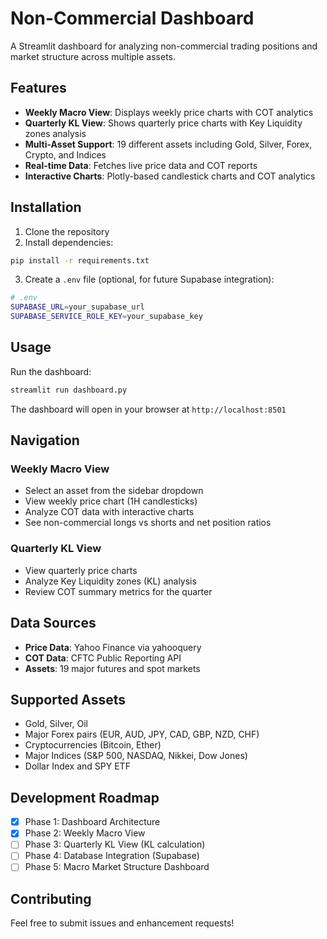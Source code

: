 # Non-Commercial Dashboard

A Streamlit dashboard for analyzing non-commercial trading positions and market structure across multiple assets.

## Features

- **Weekly Macro View**: Displays weekly price charts with COT analytics
- **Quarterly KL View**: Shows quarterly price charts with Key Liquidity zones analysis
- **Multi-Asset Support**: 19 different assets including Gold, Silver, Forex, Crypto, and Indices
- **Real-time Data**: Fetches live price data and COT reports
- **Interactive Charts**: Plotly-based candlestick charts and COT analytics

## Installation

1. Clone the repository
2. Install dependencies:
```bash
pip install -r requirements.txt
```

3. Create a `.env` file (optional, for future Supabase integration):
```bash
# .env
SUPABASE_URL=your_supabase_url
SUPABASE_SERVICE_ROLE_KEY=your_supabase_key
```

## Usage

Run the dashboard:
```bash
streamlit run dashboard.py
```

The dashboard will open in your browser at `http://localhost:8501`

## Navigation

### Weekly Macro View
- Select an asset from the sidebar dropdown
- View weekly price chart (1H candlesticks)
- Analyze COT data with interactive charts
- See non-commercial longs vs shorts and net position ratios

### Quarterly KL View
- View quarterly price charts
- Analyze Key Liquidity zones (KL) analysis
- Review COT summary metrics for the quarter

## Data Sources

- **Price Data**: Yahoo Finance via yahooquery
- **COT Data**: CFTC Public Reporting API
- **Assets**: 19 major futures and spot markets

## Supported Assets

- Gold, Silver, Oil
- Major Forex pairs (EUR, AUD, JPY, CAD, GBP, NZD, CHF)
- Cryptocurrencies (Bitcoin, Ether)
- Major Indices (S&P 500, NASDAQ, Nikkei, Dow Jones)
- Dollar Index and SPY ETF

## Development Roadmap

- [x] Phase 1: Dashboard Architecture
- [x] Phase 2: Weekly Macro View
- [ ] Phase 3: Quarterly KL View (KL calculation)
- [ ] Phase 4: Database Integration (Supabase)
- [ ] Phase 5: Macro Market Structure Dashboard

## Contributing

Feel free to submit issues and enhancement requests! 
